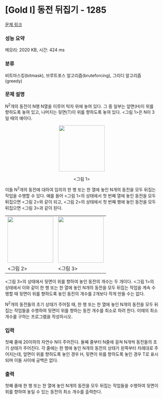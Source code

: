 # [Gold I] 동전 뒤집기 - 1285 

[문제 링크](https://www.acmicpc.net/problem/1285) 

### 성능 요약

메모리: 2020 KB, 시간: 424 ms

### 분류

비트마스킹(bitmask), 브루트포스 알고리즘(bruteforcing), 그리디 알고리즘(greedy)

### 문제 설명

<p>N<sup>2</sup>개의 동전이 N행 N열을 이루어 탁자 위에 놓여 있다. 그 중 일부는 앞면(H)이 위를 향하도록 놓여 있고, 나머지는 뒷면(T)이 위를 향하도록 놓여 있다. <그림 1>은 N이 3일 때의 예이다.</p>

<p style="text-align: center;"><img alt="" src="https://upload.acmicpc.net/ccc3937a-da21-460e-b1f4-2ee861f03995/-/preview/" style="width: 150px; height: 151px;"></p>

<p style="text-align: center;"><그림 1></p>

<p>이들 N<sup>2</sup>개의 동전에 대하여 임의의 한 행 또는 한 열에 놓인 N개의 동전을 모두 뒤집는 작업을 수행할 수 있다. 예를 들어 <그림 1>의 상태에서 첫 번째 열에 놓인 동전을 모두 뒤집으면 <그림 2>와 같이 되고, <그림 2>의 상태에서 첫 번째 행에 놓인 동전을 모두 뒤집으면 <그림 3>과 같이 된다.</p>

<table class="table table-bordered td-center">
	<tbody>
		<tr>
			<td><img alt="" src="https://upload.acmicpc.net/410bd5fd-cb16-4bfb-83af-7edd9882e188/-/preview/" style="width: 150px; height: 151px;"></td>
			<td><img alt="" src="https://upload.acmicpc.net/ae08cc98-4db2-4df7-8bb6-0149d1ca59ba/-/preview/" style="width: 150px; height: 151px;"></td>
		</tr>
		<tr>
			<td><그림 2></td>
			<td><그림 3></td>
		</tr>
	</tbody>
</table>
<p><그림 3>의 상태에서 뒷면이 위를 향하여 놓인 동전의 개수는 두 개이다. <그림 1>의 상태에서 이와 같이 한 행 또는 한 열에 놓인 N개의 동전을 모두 뒤집는 작업을 계속 수행할 때 뒷면이 위를 향하도록 놓인 동전의 개수를 2개보다 작게 만들 수는 없다.</p>

<p>N<sup>2</sup>개의 동전들의 초기 상태가 주어질 때, 한 행 또는 한 열에 놓인 N개의 동전을 모두 뒤집는 작업들을 수행하여 뒷면이 위를 향하는 동전 개수를 최소로 하려 한다. 이때의 최소 개수를 구하는 프로그램을 작성하시오.</p>

### 입력 

 <p>첫째 줄에 20이하의 자연수 N이 주어진다. 둘째 줄부터 N줄에 걸쳐 N개씩 동전들의 초기 상태가 주어진다. 각 줄에는 한 행에 놓인 N개의 동전의 상태가 왼쪽부터 차례대로 주어지는데, 앞면이 위를 향하도록 놓인 경우 H, 뒷면이 위를 향하도록 놓인 경우 T로 표시되며 이들 사이에 공백은 없다.</p>

### 출력 

 <p>첫째 줄에 한 행 또는 한 열에 놓인 N개의 동전을 모두 뒤집는 작업들을 수행하여 뒷면이 위를 향하여 놓일 수 있는 동전의 최소 개수를 출력한다.</p>

